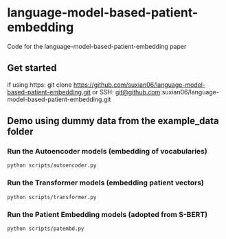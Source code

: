 # language-model-based-patient-embedding
Code for the language-model-based-patient-embedding paper

## Get started
if using https:
git clone https://github.com/suxian06/language-model-based-patient-embedding.git
or SSH:
git@github.com:suxian06/language-model-based-patient-embedding.git

## Demo using dummy data from the example_data folder

### Run the Autoencoder models (embedding of vocabularies)
``````
python scripts/autoencoder.py

``````

### Run the Transformer models (embedding patient vectors)

``````
python scripts/transformer.py

``````
### Run the Patient Embedding models (adopted from S-BERT)

``````
python scripts/patembd.py

``````
